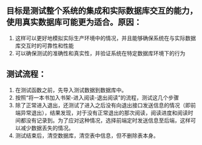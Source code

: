 ## 目标是测试整个系统的集成和实际数据库交互的能力， 使用真实数据库可能更为适合。原因：
1. 这样可以更好地模拟实际生产环境中的情况，并且能够确保系统在与实际数据库交互时的可靠性和性能
2. 可以确保测试的准确性和真实性，并验证系统在特定数据库环境下的行为

## 测试流程：
1. 在测试函数之前，先导入测试数据到数据库中。
2. 按照“将一本书加入书架-进入阅读-退出阅读”的流程，测试这几个步骤
3. 除了正常进入退出，还测试了进入之后没有向退出接口发送信息的情况（即前端异常退出），结果发现，对于没有正常退出的那次阅读，阅读进度和阅读时间都没有记录到。为了应对这种情况，选择前端定时发送信息至后端，这样可以减少数据丢失的情况。
4. 测试结束后，清空数据库，清空表中信息，但不删除表本身。



